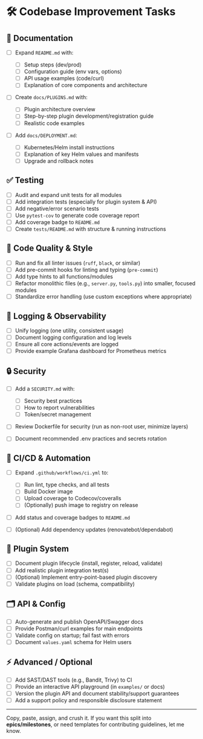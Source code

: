 # 🛠️ Codebase Improvement Tasks

## 🚩 **Documentation**

* [ ] Expand `README.md` with:

    * [ ] Setup steps (dev/prod)
    * [ ] Configuration guide (env vars, options)
    * [ ] API usage examples (code/curl)
    * [ ] Explanation of core components and architecture
* [ ] Create `docs/PLUGINS.md` with:

    * [ ] Plugin architecture overview
    * [ ] Step-by-step plugin development/registration guide
    * [ ] Realistic code examples
* [ ] Add `docs/DEPLOYMENT.md`:

    * [ ] Kubernetes/Helm install instructions
    * [ ] Explanation of key Helm values and manifests
    * [ ] Upgrade and rollback notes

## ✅ **Testing**

* [ ] Audit and expand unit tests for all modules
* [ ] Add integration tests (especially for plugin system & API)
* [ ] Add negative/error scenario tests
* [ ] Use `pytest-cov` to generate code coverage report
* [ ] Add coverage badge to `README.md`
* [ ] Create `tests/README.md` with structure & running instructions

## 💎 **Code Quality & Style**

* [ ] Run and fix all linter issues (`ruff`, `black`, or similar)
* [ ] Add pre-commit hooks for linting and typing (`pre-commit`)
* [ ] Add type hints to all functions/modules
* [ ] Refactor monolithic files (e.g., `server.py`, `tools.py`) into smaller, focused modules
* [ ] Standardize error handling (use custom exceptions where appropriate)

## 📜 **Logging & Observability**

* [ ] Unify logging (one utility, consistent usage)
* [ ] Document logging configuration and log levels
* [ ] Ensure all core actions/events are logged
* [ ] Provide example Grafana dashboard for Prometheus metrics

## 🔒 **Security**

* [ ] Add a `SECURITY.md` with:

    * [ ] Security best practices
    * [ ] How to report vulnerabilities
    * [ ] Token/secret management
* [ ] Review Dockerfile for security (run as non-root user, minimize layers)
* [ ] Document recommended .env practices and secrets rotation

## 🚀 **CI/CD & Automation**

* [ ] Expand `.github/workflows/ci.yml` to:

    * [ ] Run lint, type checks, and all tests
    * [ ] Build Docker image
    * [ ] Upload coverage to Codecov/coveralls
    * [ ] (Optionally) push image to registry on release
* [ ] Add status and coverage badges to `README.md`
* [ ] (Optional) Add dependency updates (renovatebot/dependabot)

## 🔌 **Plugin System**

* [ ] Document plugin lifecycle (install, register, reload, validate)
* [ ] Add realistic plugin integration test(s)
* [ ] (Optional) Implement entry-point-based plugin discovery
* [ ] Validate plugins on load (schema, compatibility)

## 🗂️ **API & Config**

* [ ] Auto-generate and publish OpenAPI/Swagger docs
* [ ] Provide Postman/curl examples for main endpoints
* [ ] Validate config on startup; fail fast with errors
* [ ] Document `values.yaml` schema for Helm users

## ⚡ **Advanced / Optional**

* [ ] Add SAST/DAST tools (e.g., Bandit, Trivy) to CI
* [ ] Provide an interactive API playground (in `examples/` or docs)
* [ ] Version the plugin API and document stability/support guarantees
* [ ] Add a support policy and responsible disclosure statement

---

Copy, paste, assign, and crush it.
If you want this split into **epics/milestones**, or need templates for contributing guidelines, let me know.
